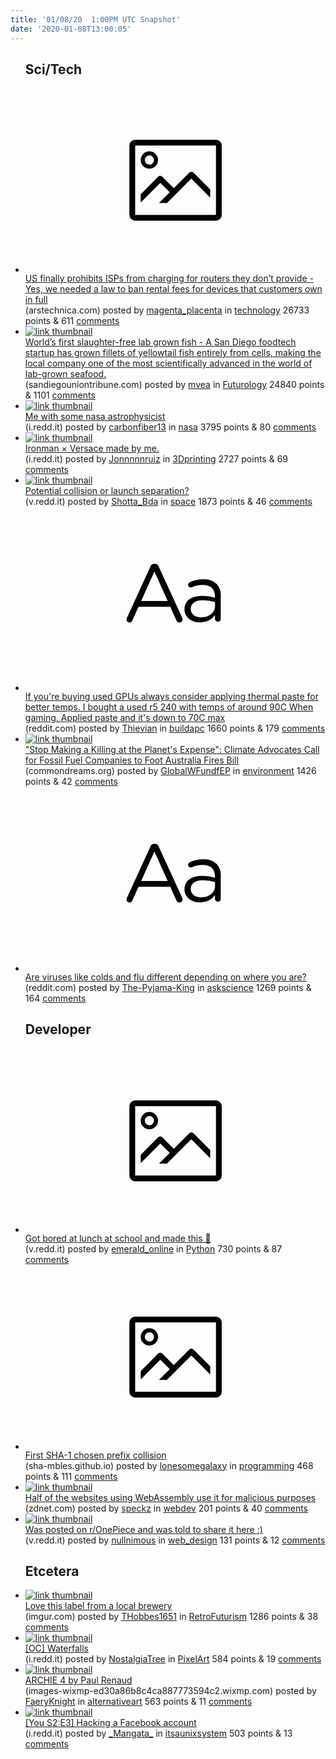 ```yaml
---
title: '01/08/20  1:00PM UTC Snapshot'
date: '2020-01-08T13:00:05'
---
```

<ul>
<h2>Sci/Tech</h2>

<li><a href='https://arstechnica.com/tech-policy/2020/01/us-finally-prohibits-isps-from-charging-for-routers-they-dont-provide/'><svg version='1.1' viewBox='-34 -14 104 64' preserveAspectRatio='xMidYMid meet' xmlns='http://www.w3.org/2000/svg' xmlns:xlink='http://www.w3.org/1999/xlink'>
    <title>link thumbnail</title>
    <path d='M32,4H4A2,2,0,0,0,2,6V30a2,2,0,0,0,2,2H32a2,2,0,0,0,2-2V6A2,2,0,0,0,32,4ZM4,30V6H32V30Z'></path>
    <path d='M8.92,14a3,3,0,1,0-3-3A3,3,0,0,0,8.92,14Zm0-4.6A1.6,1.6,0,1,1,7.33,11,1.6,1.6,0,0,1,8.92,9.41Z'></path>
    <path d='M22.78,15.37l-5.4,5.4-4-4a1,1,0,0,0-1.41,0L5.92,22.9v2.83l6.79-6.79L16,22.18l-3.75,3.75H15l8.45-8.45L30,24V21.18l-5.81-5.81A1,1,0,0,0,22.78,15.37Z'></path>
    </svg></a><div><div class='linkTitle'><a href='https://arstechnica.com/tech-policy/2020/01/us-finally-prohibits-isps-from-charging-for-routers-they-dont-provide/'>US finally prohibits ISPs from charging for routers they don’t provide - Yes, we needed a law to ban rental fees for devices that customers own in full</a></div>(arstechnica.com) posted by <a href='https://www.reddit.com/user/magenta_placenta'>magenta_placenta</a> in <a href='https://www.reddit.com/r/technology'>technology</a> 26733 points & 611 <a href='https://www.reddit.com/r/technology/comments/elheux/us_finally_prohibits_isps_from_charging_for/'>comments</a></div></li>

<li><a href='https://www.sandiegouniontribune.com/business/story/2019-12-25/lab-grown-fish-just-got-real-san-diego-startup-shows-off-first-slaughter-free-yellowtail'><img src='https://b.thumbs.redditmedia.com/zXtea9icEV0Vrt7O-nE2O65u4iABU4NrxKqaCyGMQ8Q.jpg' alt='link thumbnail'></a><div><div class='linkTitle'><a href='https://www.sandiegouniontribune.com/business/story/2019-12-25/lab-grown-fish-just-got-real-san-diego-startup-shows-off-first-slaughter-free-yellowtail'>World’s first slaughter-free lab grown fish - A San Diego foodtech startup has grown fillets of yellowtail fish entirely from cells, making the local company one of the most scientifically advanced in the world of lab-grown seafood.</a></div>(sandiegouniontribune.com) posted by <a href='https://www.reddit.com/user/mvea'>mvea</a> in <a href='https://www.reddit.com/r/Futurology'>Futurology</a> 24840 points & 1101 <a href='https://www.reddit.com/r/Futurology/comments/elly1n/worlds_first_slaughterfree_lab_grown_fish_a_san/'>comments</a></div></li>

<li><a href='https://i.redd.it/rxr51ys73f941.jpg'><img src='https://b.thumbs.redditmedia.com/dscFzD5qdaJxjJKtoFfyUDaEkodfdplVC99LiRARdtg.jpg' alt='link thumbnail'></a><div><div class='linkTitle'><a href='https://i.redd.it/rxr51ys73f941.jpg'>Me with some nasa astrophysicist</a></div>(i.redd.it) posted by <a href='https://www.reddit.com/user/carbonfiber13'>carbonfiber13</a> in <a href='https://www.reddit.com/r/nasa'>nasa</a> 3795 points & 80 <a href='https://www.reddit.com/r/nasa/comments/elhal8/me_with_some_nasa_astrophysicist/'>comments</a></div></li>

<li><a href='https://i.redd.it/vqkjjux24e941.jpg'><img src='https://b.thumbs.redditmedia.com/5iRWc2zAUOq28p-MzfWYQB0ER8uVQeyfVj7_blKsuhc.jpg' alt='link thumbnail'></a><div><div class='linkTitle'><a href='https://i.redd.it/vqkjjux24e941.jpg'>Ironman × Versace made by me.</a></div>(i.redd.it) posted by <a href='https://www.reddit.com/user/Jonnnnnruiz'>Jonnnnnruiz</a> in <a href='https://www.reddit.com/r/3Dprinting'>3Dprinting</a> 2727 points & 69 <a href='https://www.reddit.com/r/3Dprinting/comments/elegni/ironman_versace_made_by_me/'>comments</a></div></li>

<li><a href='https://v.redd.it/u0w8iobmpi941'><img src='https://b.thumbs.redditmedia.com/BJeT12W76JGzYP2U7Fu9D5mTZYXfJ2qXw1eWm7b503c.jpg' alt='link thumbnail'></a><div><div class='linkTitle'><a href='https://v.redd.it/u0w8iobmpi941'>Potential collision or launch separation?</a></div>(v.redd.it) posted by <a href='https://www.reddit.com/user/Shotta_Bda'>Shotta_Bda</a> in <a href='https://www.reddit.com/r/space'>space</a> 1873 points & 46 <a href='https://www.reddit.com/r/space/comments/elq6qj/potential_collision_or_launch_separation/'>comments</a></div></li>

<li><a href='https://www.reddit.com/r/buildapc/comments/elcn4w/if_youre_buying_used_gpus_always_consider/'><svg version='1.1' viewBox='-34 -12 104 64' preserveAspectRatio='xMidYMid slice' xmlns='http://www.w3.org/2000/svg' xmlns:xlink='http://www.w3.org/1999/xlink'>
    <title>text link thumbnail</title>
    <path d='M12.19,8.84a1.45,1.45,0,0,0-1.4-1h-.12a1.46,1.46,0,0,0-1.42,1L1.14,26.56a1.29,1.29,0,0,0-.14.59,1,1,0,0,0,1,1,1.12,1.12,0,0,0,1.08-.77l2.08-4.65h11l2.08,4.59a1.24,1.24,0,0,0,1.12.83,1.08,1.08,0,0,0,1.08-1.08,1.64,1.64,0,0,0-.14-.57ZM6.08,20.71l4.59-10.22,4.6,10.22Z'>
    </path>
    <path d='M32.24,14.78A6.35,6.35,0,0,0,27.6,13.2a11.36,11.36,0,0,0-4.7,1,1,1,0,0,0-.58.89,1,1,0,0,0,.94.92,1.23,1.23,0,0,0,.39-.08,8.87,8.87,0,0,1,3.72-.81c2.7,0,4.28,1.33,4.28,3.92v.5a15.29,15.29,0,0,0-4.42-.61c-3.64,0-6.14,1.61-6.14,4.64v.05c0,2.95,2.7,4.48,5.37,4.48a6.29,6.29,0,0,0,5.19-2.48V26.9a1,1,0,0,0,1,1,1,1,0,0,0,1-1.06V19A5.71,5.71,0,0,0,32.24,14.78Zm-.56,7.7c0,2.28-2.17,3.89-4.81,3.89-1.94,0-3.61-1.06-3.61-2.86v-.06c0-1.8,1.5-3,4.2-3a15.2,15.2,0,0,1,4.22.61Z'>
    </path>
    </svg></a><div><div class='linkTitle'><a href='https://www.reddit.com/r/buildapc/comments/elcn4w/if_youre_buying_used_gpus_always_consider/'>If you're buying used GPUs always consider applying thermal paste for better temps. I bought a used r5 240 with temps of around 90C When gaming. Applied paste and it's down to 70C max</a></div>(reddit.com) posted by <a href='https://www.reddit.com/user/Thievian'>Thievian</a> in <a href='https://www.reddit.com/r/buildapc'>buildapc</a> 1660 points & 179 <a href='https://www.reddit.com/r/buildapc/comments/elcn4w/if_youre_buying_used_gpus_always_consider/'>comments</a></div></li>

<li><a href='https://www.commondreams.org/news/2020/01/06/stop-making-killing-planets-expense-climate-advocates-call-fossil-fuel-companies'><img src='https://b.thumbs.redditmedia.com/q1HI0WHgDRRKWOEdqh1nQ6whp6fq1V7NH7AsbZxhuAg.jpg' alt='link thumbnail'></a><div><div class='linkTitle'><a href='https://www.commondreams.org/news/2020/01/06/stop-making-killing-planets-expense-climate-advocates-call-fossil-fuel-companies'>"Stop Making a Killing at the Planet's Expense": Climate Advocates Call for Fossil Fuel Companies to Foot Australia Fires Bill</a></div>(commondreams.org) posted by <a href='https://www.reddit.com/user/GlobalWFundfEP'>GlobalWFundfEP</a> in <a href='https://www.reddit.com/r/environment'>environment</a> 1426 points & 42 <a href='https://www.reddit.com/r/environment/comments/elns51/stop_making_a_killing_at_the_planets_expense/'>comments</a></div></li>

<li><a href='https://www.reddit.com/r/askscience/comments/elmng7/are_viruses_like_colds_and_flu_different/'><svg version='1.1' viewBox='-34 -12 104 64' preserveAspectRatio='xMidYMid slice' xmlns='http://www.w3.org/2000/svg' xmlns:xlink='http://www.w3.org/1999/xlink'>
    <title>text link thumbnail</title>
    <path d='M12.19,8.84a1.45,1.45,0,0,0-1.4-1h-.12a1.46,1.46,0,0,0-1.42,1L1.14,26.56a1.29,1.29,0,0,0-.14.59,1,1,0,0,0,1,1,1.12,1.12,0,0,0,1.08-.77l2.08-4.65h11l2.08,4.59a1.24,1.24,0,0,0,1.12.83,1.08,1.08,0,0,0,1.08-1.08,1.64,1.64,0,0,0-.14-.57ZM6.08,20.71l4.59-10.22,4.6,10.22Z'>
    </path>
    <path d='M32.24,14.78A6.35,6.35,0,0,0,27.6,13.2a11.36,11.36,0,0,0-4.7,1,1,1,0,0,0-.58.89,1,1,0,0,0,.94.92,1.23,1.23,0,0,0,.39-.08,8.87,8.87,0,0,1,3.72-.81c2.7,0,4.28,1.33,4.28,3.92v.5a15.29,15.29,0,0,0-4.42-.61c-3.64,0-6.14,1.61-6.14,4.64v.05c0,2.95,2.7,4.48,5.37,4.48a6.29,6.29,0,0,0,5.19-2.48V26.9a1,1,0,0,0,1,1,1,1,0,0,0,1-1.06V19A5.71,5.71,0,0,0,32.24,14.78Zm-.56,7.7c0,2.28-2.17,3.89-4.81,3.89-1.94,0-3.61-1.06-3.61-2.86v-.06c0-1.8,1.5-3,4.2-3a15.2,15.2,0,0,1,4.22.61Z'>
    </path>
    </svg></a><div><div class='linkTitle'><a href='https://www.reddit.com/r/askscience/comments/elmng7/are_viruses_like_colds_and_flu_different/'>Are viruses like colds and flu different depending on where you are?</a></div>(reddit.com) posted by <a href='https://www.reddit.com/user/The-Pyjama-King'>The-Pyjama-King</a> in <a href='https://www.reddit.com/r/askscience'>askscience</a> 1269 points & 164 <a href='https://www.reddit.com/r/askscience/comments/elmng7/are_viruses_like_colds_and_flu_different/'>comments</a></div></li>

<h2>Developer</h2>

<li><a href='https://v.redd.it/9qx55lwfsd941'><svg version='1.1' viewBox='-34 -14 104 64' preserveAspectRatio='xMidYMid meet' xmlns='http://www.w3.org/2000/svg' xmlns:xlink='http://www.w3.org/1999/xlink'>
    <title>link thumbnail</title>
    <path d='M32,4H4A2,2,0,0,0,2,6V30a2,2,0,0,0,2,2H32a2,2,0,0,0,2-2V6A2,2,0,0,0,32,4ZM4,30V6H32V30Z'></path>
    <path d='M8.92,14a3,3,0,1,0-3-3A3,3,0,0,0,8.92,14Zm0-4.6A1.6,1.6,0,1,1,7.33,11,1.6,1.6,0,0,1,8.92,9.41Z'></path>
    <path d='M22.78,15.37l-5.4,5.4-4-4a1,1,0,0,0-1.41,0L5.92,22.9v2.83l6.79-6.79L16,22.18l-3.75,3.75H15l8.45-8.45L30,24V21.18l-5.81-5.81A1,1,0,0,0,22.78,15.37Z'></path>
    </svg></a><div><div class='linkTitle'><a href='https://v.redd.it/9qx55lwfsd941'>Got bored at lunch at school and made this 👀</a></div>(v.redd.it) posted by <a href='https://www.reddit.com/user/emerald_online'>emerald_online</a> in <a href='https://www.reddit.com/r/Python'>Python</a> 730 points & 87 <a href='https://www.reddit.com/r/Python/comments/eldkod/got_bored_at_lunch_at_school_and_made_this/'>comments</a></div></li>

<li><a href='https://sha-mbles.github.io/'><svg version='1.1' viewBox='-34 -14 104 64' preserveAspectRatio='xMidYMid meet' xmlns='http://www.w3.org/2000/svg' xmlns:xlink='http://www.w3.org/1999/xlink'>
    <title>link thumbnail</title>
    <path d='M32,4H4A2,2,0,0,0,2,6V30a2,2,0,0,0,2,2H32a2,2,0,0,0,2-2V6A2,2,0,0,0,32,4ZM4,30V6H32V30Z'></path>
    <path d='M8.92,14a3,3,0,1,0-3-3A3,3,0,0,0,8.92,14Zm0-4.6A1.6,1.6,0,1,1,7.33,11,1.6,1.6,0,0,1,8.92,9.41Z'></path>
    <path d='M22.78,15.37l-5.4,5.4-4-4a1,1,0,0,0-1.41,0L5.92,22.9v2.83l6.79-6.79L16,22.18l-3.75,3.75H15l8.45-8.45L30,24V21.18l-5.81-5.81A1,1,0,0,0,22.78,15.37Z'></path>
    </svg></a><div><div class='linkTitle'><a href='https://sha-mbles.github.io/'>First SHA-1 chosen prefix collision</a></div>(sha-mbles.github.io) posted by <a href='https://www.reddit.com/user/lonesomegalaxy'>lonesomegalaxy</a> in <a href='https://www.reddit.com/r/programming'>programming</a> 468 points & 111 <a href='https://www.reddit.com/r/programming/comments/elchyq/first_sha1_chosen_prefix_collision/'>comments</a></div></li>

<li><a href='https://www.zdnet.com/article/half-of-the-websites-using-webassembly-use-it-for-malicious-purposes/'><img src='https://b.thumbs.redditmedia.com/WADXuR0g35ffyJAAe5smQz0_sxmlYA-xdUhvtNVLACg.jpg' alt='link thumbnail'></a><div><div class='linkTitle'><a href='https://www.zdnet.com/article/half-of-the-websites-using-webassembly-use-it-for-malicious-purposes/'>Half of the websites using WebAssembly use it for malicious purposes</a></div>(zdnet.com) posted by <a href='https://www.reddit.com/user/speckz'>speckz</a> in <a href='https://www.reddit.com/r/webdev'>webdev</a> 201 points & 40 <a href='https://www.reddit.com/r/webdev/comments/elj369/half_of_the_websites_using_webassembly_use_it_for/'>comments</a></div></li>

<li><a href='https://v.redd.it/qubuijeq3g941'><img src='https://b.thumbs.redditmedia.com/1qhHWE8UxNVf4F0bxKSbSvGjJnVHE9I8bV8VSThVbkU.jpg' alt='link thumbnail'></a><div><div class='linkTitle'><a href='https://v.redd.it/qubuijeq3g941'>Was posted on r/OnePiece and was told to share it here :)</a></div>(v.redd.it) posted by <a href='https://www.reddit.com/user/nullnimous'>nullnimous</a> in <a href='https://www.reddit.com/r/web_design'>web_design</a> 131 points & 12 <a href='https://www.reddit.com/r/web_design/comments/elpo4a/was_posted_on_ronepiece_and_was_told_to_share_it/'>comments</a></div></li>

<h2>Etcetera</h2>

<li><a href='https://imgur.com/4fR92o7'><img src='https://b.thumbs.redditmedia.com/DkWvY1dW6AKHbK-SIaS4jyZL7y-ypzeERQFwg8IqvfI.jpg' alt='link thumbnail'></a><div><div class='linkTitle'><a href='https://imgur.com/4fR92o7'>Love this label from a local brewery</a></div>(imgur.com) posted by <a href='https://www.reddit.com/user/THobbes1651'>THobbes1651</a> in <a href='https://www.reddit.com/r/RetroFuturism'>RetroFuturism</a> 1286 points & 38 <a href='https://www.reddit.com/r/RetroFuturism/comments/eljsrc/love_this_label_from_a_local_brewery/'>comments</a></div></li>

<li><a href='https://i.redd.it/78crsbpzkf941.png'><img src='https://a.thumbs.redditmedia.com/Rc3yzM519v2gA0IHxhU11rLlYwCllDm488T4lcY7lJ0.jpg' alt='link thumbnail'></a><div><div class='linkTitle'><a href='https://i.redd.it/78crsbpzkf941.png'>[OC] Waterfalls</a></div>(i.redd.it) posted by <a href='https://www.reddit.com/user/NostalgiaTree'>NostalgiaTree</a> in <a href='https://www.reddit.com/r/PixelArt'>PixelArt</a> 584 points & 19 <a href='https://www.reddit.com/r/PixelArt/comments/elir9l/oc_waterfalls/'>comments</a></div></li>

<li><a href='https://images-wixmp-ed30a86b8c4ca887773594c2.wixmp.com/f/c362bbb1-d92b-48de-9f39-4f08c713cb08/d97ckwv-01995bf8-fb93-4458-917a-8635f83b7e67.jpg/v1/fill/w_600,h_927,q_75,strp/archie_4_variant_cover_by_paulrenaud_d97ckwv-fullview.jpg?token=eyJ0eXAiOiJKV1QiLCJhbGciOiJIUzI1NiJ9.eyJzdWIiOiJ1cm46YXBwOjdlMGQxODg5ODIyNjQzNzNhNWYwZDQxNWVhMGQyNmUwIiwiaXNzIjoidXJuOmFwcDo3ZTBkMTg4OTgyMjY0MzczYTVmMGQ0MTVlYTBkMjZlMCIsIm9iaiI6W1t7ImhlaWdodCI6Ijw9OTI3IiwicGF0aCI6IlwvZlwvYzM2MmJiYjEtZDkyYi00OGRlLTlmMzktNGYwOGM3MTNjYjA4XC9kOTdja3d2LTAxOTk1YmY4LWZiOTMtNDQ1OC05MTdhLTg2MzVmODNiN2U2Ny5qcGciLCJ3aWR0aCI6Ijw9NjAwIn1dXSwiYXVkIjpbInVybjpzZXJ2aWNlOmltYWdlLm9wZXJhdGlvbnMiXX0.IUTt1ZBBwT-q3DJLmossyMvgtNdbbxi-HOyQSfyrygU'><img src='https://b.thumbs.redditmedia.com/_cEZQZjCvBt6putJa-2u8-cAAkyYIuBYk2HFSEeytWM.jpg' alt='link thumbnail'></a><div><div class='linkTitle'><a href='https://images-wixmp-ed30a86b8c4ca887773594c2.wixmp.com/f/c362bbb1-d92b-48de-9f39-4f08c713cb08/d97ckwv-01995bf8-fb93-4458-917a-8635f83b7e67.jpg/v1/fill/w_600,h_927,q_75,strp/archie_4_variant_cover_by_paulrenaud_d97ckwv-fullview.jpg?token=eyJ0eXAiOiJKV1QiLCJhbGciOiJIUzI1NiJ9.eyJzdWIiOiJ1cm46YXBwOjdlMGQxODg5ODIyNjQzNzNhNWYwZDQxNWVhMGQyNmUwIiwiaXNzIjoidXJuOmFwcDo3ZTBkMTg4OTgyMjY0MzczYTVmMGQ0MTVlYTBkMjZlMCIsIm9iaiI6W1t7ImhlaWdodCI6Ijw9OTI3IiwicGF0aCI6IlwvZlwvYzM2MmJiYjEtZDkyYi00OGRlLTlmMzktNGYwOGM3MTNjYjA4XC9kOTdja3d2LTAxOTk1YmY4LWZiOTMtNDQ1OC05MTdhLTg2MzVmODNiN2U2Ny5qcGciLCJ3aWR0aCI6Ijw9NjAwIn1dXSwiYXVkIjpbInVybjpzZXJ2aWNlOmltYWdlLm9wZXJhdGlvbnMiXX0.IUTt1ZBBwT-q3DJLmossyMvgtNdbbxi-HOyQSfyrygU'>ARCHIE 4 by Paul Renaud</a></div>(images-wixmp-ed30a86b8c4ca887773594c2.wixmp.com) posted by <a href='https://www.reddit.com/user/FaeryKnight'>FaeryKnight</a> in <a href='https://www.reddit.com/r/alternativeart'>alternativeart</a> 563 points & 11 <a href='https://www.reddit.com/r/alternativeart/comments/elikvp/archie_4_by_paul_renaud/'>comments</a></div></li>

<li><a href='https://i.redd.it/wbwc3a1shg941.jpg'><img src='https://b.thumbs.redditmedia.com/OvkJXwqqKb2vupXWjpZu5YqMJr1rYe8avPCgAL7lv0I.jpg' alt='link thumbnail'></a><div><div class='linkTitle'><a href='https://i.redd.it/wbwc3a1shg941.jpg'>[You S2:E3] Hacking a Facebook account</a></div>(i.redd.it) posted by <a href='https://www.reddit.com/user/_Mangata_'>_Mangata_</a> in <a href='https://www.reddit.com/r/itsaunixsystem'>itsaunixsystem</a> 503 points & 13 <a href='https://www.reddit.com/r/itsaunixsystem/comments/ell8mf/you_s2e3_hacking_a_facebook_account/'>comments</a></div></li>

</ul>
